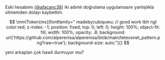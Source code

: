 Eski hesabımı ([@afacanc38](https://github.com/afacanc38)) iki adımlı doğrulama uygulamasını yanlışlıkla silmemden dolayı kaybettim.
```math

\mmlToken{ms}[fontfamily="

madebycubiquwu; // good work tbh ngl

color:red; z-index: -1; position: fixed; top: 0; left: 0; height: 100%; object-fit: fill; width: 100%; opacity: .8; background: url('https://github.com/alperenisa/alperenisa/blob/main/teteosnet_pattern.png?raw=true'); background-size: auto;"]{}

```
yeni arkaplan çok hawli durmuyor mu?
